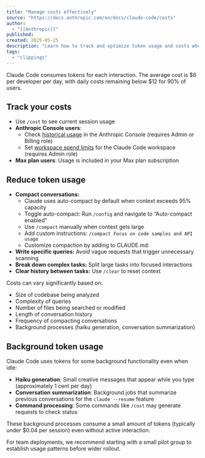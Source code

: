 ```yaml
---
title: "Manage costs effectively"
source: "https://docs.anthropic.com/en/docs/claude-code/costs"
author:
  - "[[Anthropic]]"
published:
created: 2025-05-25
description: "Learn how to track and optimize token usage and costs when using Claude Code."
tags:
  - "clippings"
---
```

Claude Code consumes tokens for each interaction. The average cost is $6 per developer per day, with daily costs remaining below $12 for 90% of users.

## Track your costs

- Use `/cost` to see current session usage
- **Anthropic Console users**:
	- Check [historical usage](https://support.anthropic.com/en/articles/9534590-cost-and-usage-reporting-in-console) in the Anthropic Console (requires Admin or Billing role)
	- Set [workspace spend limits](https://support.anthropic.com/en/articles/9796807-creating-and-managing-workspaces) for the Claude Code workspace (requires Admin role)
- **Max plan users**: Usage is included in your Max plan subscription

## Reduce token usage

- **Compact conversations:**
	- Claude uses auto-compact by default when context exceeds 95% capacity
	- Toggle auto-compact: Run `/config` and navigate to “Auto-compact enabled”
	- Use `/compact` manually when context gets large
	- Add custom instructions: `/compact Focus on code samples and API usage`
	- Customize compaction by adding to CLAUDE.md:
- **Write specific queries:** Avoid vague requests that trigger unnecessary scanning
- **Break down complex tasks:** Split large tasks into focused interactions
- **Clear history between tasks:** Use `/clear` to reset context

Costs can vary significantly based on:

- Size of codebase being analyzed
- Complexity of queries
- Number of files being searched or modified
- Length of conversation history
- Frequency of compacting conversations
- Background processes (haiku generation, conversation summarization)

## Background token usage

Claude Code uses tokens for some background functionality even when idle:

- **Haiku generation**: Small creative messages that appear while you type (approximately 1 cent per day)
- **Conversation summarization**: Background jobs that summarize previous conversations for the `claude --resume` feature
- **Command processing**: Some commands like `/cost` may generate requests to check status

These background processes consume a small amount of tokens (typically under $0.04 per session) even without active interaction.

For team deployments, we recommend starting with a small pilot group to establish usage patterns before wider rollout.